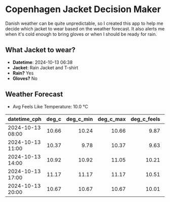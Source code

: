 
# Copenhagen Jacket Decision Maker

Danish weather can be quite unpredictable, so I created this app to help me decide which jacket to wear based on the weather forecast. 
It also alerts me when it's cold enough to bring gloves or when I should be ready for rain.

## What Jacket to wear?

- **Datetime**: 2024-10-13 06:38
- **Jacket**: Rain Jacket and T-shirt
- **Rain?** Yes
- **Gloves?** No

## Weather Forecast
- Avg Feels Like Temperature: 10.0 °C

| datetime_cph     |   deg_c |   deg_c_min |   deg_c_max |   deg_c_feels | weather   | wind   | rain   |
|:-----------------|--------:|------------:|------------:|--------------:|:----------|:-------|:-------|
| 2024-10-13 08:00 |   10.66 |       10.24 |       10.66 |          9.87 | Rain      | Medium | Low    |
| 2024-10-13 11:00 |   10.37 |        9.78 |       10.37 |          9.63 | Rain      | Low    | Low    |
| 2024-10-13 14:00 |   10.92 |       10.92 |       11.05 |         10.21 | Rain      | Low    | Low    |
| 2024-10-13 17:00 |   11.17 |       11.17 |       11.17 |         10.51 | Rain      | Low    | Low    |
| 2024-10-13 20:00 |   10.67 |       10.67 |       10.67 |         10.01 | Rain      | Low    | Low    |
        